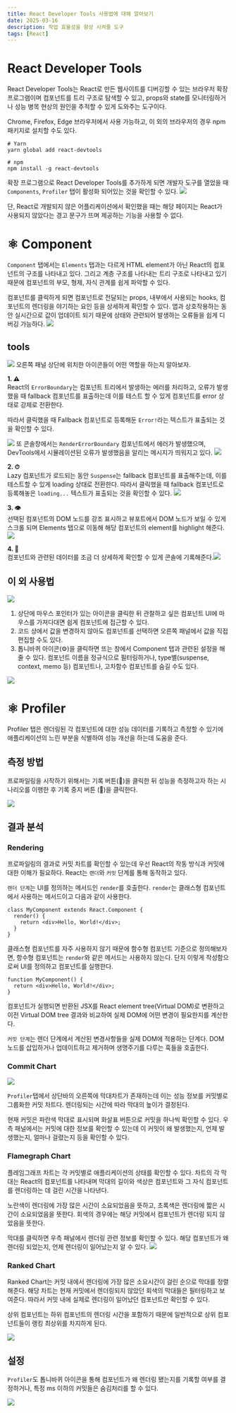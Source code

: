 ```yaml
---
title: React Developer Tools 사용법에 대해 알아보기
date: 2025-03-16
description: 작업 효율성을 향상 시켜줄 도구
tags: [React]
---
```


# React Developer Tools
React Developer Tools는 React로 만든 웹사이트를 디버깅할 수 있는 브라우저 확장 프로그램이며 컴포넌트를 트리 구조로 탐색할 수 있고, props와 state를 모니터링하거나 성능 병목 현상의 원인을 추적할 수 있게 도와주는 도구이다.

Chrome, Firefox, Edge 브라우저에서 사용 가능하고, 이 외의 브라우저의 경우 npm 패키지로 설치할 수도 있다.

```
# Yarn
yarn global add react-devtools

# npm
npm install -g react-devtools
```

확장 프로그램으로 React Developer Tools를 추가하게 되면 개발자 도구를 열었을 때 `Components`, `Profiler` 탭이 활성화 되어있는 것을 확인할 수 있다.
![](https://velog.velcdn.com/images/parkseridev/post/86286660-c7fa-489e-ad07-8ec5d6163dbe/image.jpeg)

단, React로 개발되지 않은 어플리케이션에서 확인했을 때는 해당 페이지는 React가 사용되지 않았다는 경고 문구가 뜨며 제공하는 기능을 사용할 수 없다.


# ⚛️ Component
`Component` 탭에서는 `Elements` 탭과는 다르게 HTML element가 아닌 React의 컴포넌트의 구조를 나타내고 있다. 그리고 계층 구조를 나타내는 트리 구조로 나타내고 있기 때문에 컴포넌트의 부모, 형제, 자식 관계를 쉽게 파악할 수 있다.

컴포넌트를 클릭하게 되면 컴포넌트로 전달되는 props, 내부에서 사용되는 hooks, 컴포넌트의 렌더링을 야기하는 요인 등을 상세하게 확인할 수 있다. 앱과 상호작용하는 동안 실시간으로 값이 업데이트 되기 때문에 상태와 관련되어 발생하는 오류들을 쉽게 디버깅 가능하다.
![](https://velog.velcdn.com/images/parkseridev/post/6da218e7-753c-40d4-9575-80950ca73513/image.png)



## tools

![](https://velog.velcdn.com/images/parkseridev/post/d08afbb3-ecd6-466d-9490-5da500f025f1/image.png)
오른쪽 패널 상단에 위치한 아이콘들이 어떤 역할을 하는지 알아보자.

**1. ⚠️**
<br/>
React의 `ErrorBoundary`는 컴포넌트 트리에서 발생하는 에러를 처리하고, 오류가 발생했을 때 fallback 컴포넌트를 표출하는데 이를 테스트 할 수 있게 컴포넌트를 error 상태로 강제로 전환한다.

따라서 클릭했을 때 Fallback 컴포넌트로 등록해둔 `Error!`라는 텍스트가 표출되는 것을 확인할 수 있다.



![](https://velog.velcdn.com/images/parkseridev/post/20ed7af1-15a3-4fff-ab97-9d3efc762831/image.png)
또 콘솔창에서는 `RenderErrorBoundary` 컴포넌트에서 에러가 발생했으며, DevTools에서 시뮬레이션된 오류가 발생했음을 알리는 메시지가 띄워지고 있다.
![](https://velog.velcdn.com/images/parkseridev/post/0b6ba7fe-b9a8-4c38-a091-74b74e97d001/image.png)


**2. ⏱**
<br/>
Lazy 컴포넌트가 로드되는 동안 `Suspense`는 fallback 컴포넌트를 표출해주는데, 이를 테스트할 수 있게 loading 상태로 전환한다. 따라서 클릭했을 때 fallback 컴포넌트로 등록해놓은 `loading...` 텍스트가 표출되는 것을 확인할 수 있다.
![](https://velog.velcdn.com/images/parkseridev/post/ef707073-f959-41f6-a34e-eae6ec8292d9/image.png)

**3. 👁**
<br/>
선택된 컴포넌트의 DOM 노드를 강조 표시하고 뷰포트에서 DOM 노드가 보일 수 있게 스크롤 되며 Elements 탭으로 이동해 해당 컴포넌트의 element를 highlight 해준다.
![](https://velog.velcdn.com/images/parkseridev/post/f98ff221-959c-4173-8252-9542c2c9c8ff/image.png)

**4. 🐛**
<br/>
컴포넌트와 관련된 데이터를 조금 더 상세하게 확인할 수 있게 콘솔에 기록해준다.![](https://velog.velcdn.com/images/parkseridev/post/fb1dfd83-0541-48af-904c-bac8bc33ed7a/image.png)


## 이 외 사용법
![](https://velog.velcdn.com/images/parkseridev/post/19753b5d-838a-4495-b5cc-3cf820e98f32/image.jpeg)

1. 상단에 마우스 포인터가 있는 아이콘을 클릭한 뒤 관찰하고 싶은 컴포넌트 UI에 마우스를 가져다대면 쉽게 컴포넌트에 접근할 수 있다.
2. 코드 상에서 값을 변경하지 않아도 컴포넌트를 선택하면 오른쪽 패널에서 값을 직접 편집할 수도 있다.
3. 톱니바퀴 아이콘(⚙️)을 클릭하면 뜨는 창에서 Component 탭과 관련된 설정을 해줄 수 있다. 컴포넌트 이름을 정규식으로 필터링하거나, type별(suspense, context, memo 등) 컴포넌트나, 고차함수 컴포넌트를 숨길 수도 있다.


![](https://velog.velcdn.com/images/parkseridev/post/d9120806-20c2-4ca2-8668-b76988e06f09/image.png)


# ⚛️ Profiler

Profiler 탭은 렌더링된 각 컴포넌트에 대한 성능 데이터를 기록하고 측정할 수 있기에 애플리케이션의 느린 부분을 식별하여 성능 개선을 하는데 도움을 준다.


## 측정 방법
프로파일링을 시작하기 위해서는 기록 버튼(🔵)을 클릭한 뒤 성능을 측정하고자 하는 시나리오를 이행한 후 기록 중지 버튼 (🔴)을 클릭한다.

![](https://velog.velcdn.com/images/parkseridev/post/cf3c2203-3f28-4364-94d1-5777734ca1a2/image.png)

## 결과 분석


### Rendering

프로파일링의 결과로 커밋 차트를 확인할 수 있는데 우선 React의 작동 방식과 커밋에 대한 이해가 필요하다. React는 `랜더`와 `커밋` 단계를 통해 동작하고 있다.

`렌더 단계`는 UI를 정의하는 메서드인 `render`를 호출한다. `render`는 클래스형 컴포넌트에서 사용하는 메서드이고 다음과 같이 사용한다.
```
class MyComponent extends React.Component {
  render() {
    return <div>Hello, World!</div>;
  }
}
```
클래스형 컴포넌트를 자주 사용하지 않기 때문에 함수형 컴포넌트 기준으로 정의해보자면, 항수형 컴포넌트는 `render`와 같은 메서드는 사용하지 않는다. 단지 이렇게 작성함으로써 UI를 정의하고 컴포넌트를 실행한다.

```
function MyComponent() {
  return <div>Hello, World!</div>;
}
```

컴포넌트가 실행되면 반환된 JSX를 React element tree(Virtual DOM)로 변환하고 이전 Virtual DOM tree 결과와 비교하여 실제 DOM에 어떤 변경이 필요한지를 계산한다.

`커밋 단계`는 렌더 단계에서 계산된 변경사항들을 실제 DOM에 적용하는 단계다. DOM 노드를 삽입하거나 업데이트하고 제거하며 생명주기를 다루는 훅들을 호출한다.

### Commit Chart
![](https://velog.velcdn.com/images/parkseridev/post/c83b090b-3b4a-4dfb-b12a-18501a713d4d/image.png)

`Profiler`탭에서 상단바의 오른쪽에 막대차트가 존재하는데 이는 성능 정보를 커밋별로 그룹화한 커밋 차트다. 렌더링되는 시간에 따라 막대의 높이가 결정된다.

현재 커밋은 파란색 막대로 표시되며 화살표 버튼으로 커밋을 하나씩 확인할 수 있다. 우측 패널에서는 커밋에 대한 정보를 확인할 수 있는데 이 커밋이 왜 발생했는지, 언제 발생했는지, 얼마나 걸렸는지 등을 확인할 수 있다.


### Flamegraph Chart

플레임그래프 차트는 각 커밋별로 애플리케이션의 상태를 확인할 수 있다. 차트의 각 막대는 React의 컴포넌트를 나타내며 막대의 길이와 색상은 컴포넌트와 그 자식 컴포넌트를 렌더링하는 데 걸린 시간을 나타낸다.

노란색이 렌더링에 가장 많은 시간이 소요되었음을 뜻하고, 초록색은 렌더링에 짧은 시간이 소요되었음을 뜻한다. 회색의 경우에는 해당 커밋에서 컴포넌트가 렌더링 되지 않았음을 뜻한다.

막대를 클릭하면 우측 패널에서 렌더링 관련 정보를 확인할 수 있다. 해당 컴포넌트가 왜 렌더링 되었는지, 언제 렌더링이 일어났는지 알 수 있다.
![](https://velog.velcdn.com/images/parkseridev/post/7937c3ac-f624-4920-9774-402f3115d0bb/image.png)

### Ranked Chart

Ranked Chart는 커밋 내에서 렌더링에 가장 많은 소요시간이 걸린 순으로 막대를 정렬해준다. 해당 차트는 현재 커밋에서 렌더링되지 않았던 회색의 막대들은 필터링하고 보여준다. 따라서 커밋 내에 실제로 렌더링이 일어났던 컴포넌트만 확인할 수 있다.

상위 컴포넌트는 하위 컴포넌트의 렌더링 시간을 포함하기 때문에 일반적으로 상위 컴포넌트들이 랭킹 최상위를 차지하게 된다.


![](https://velog.velcdn.com/images/parkseridev/post/46da7cb6-5125-4844-9816-738a59edce86/image.png)


## 설정
`Profiler`도 톱니바퀴 아이콘을 통해 컴포넌트가 왜 렌더링 됐는지를 기록할 여부를 결정하거나, 특정 ms 이하의 커밋들은 숨김처리를 할 수 있다.

![](https://velog.velcdn.com/images/parkseridev/post/a8f52453-3321-47c7-94f3-5f949e679d60/image.png)

